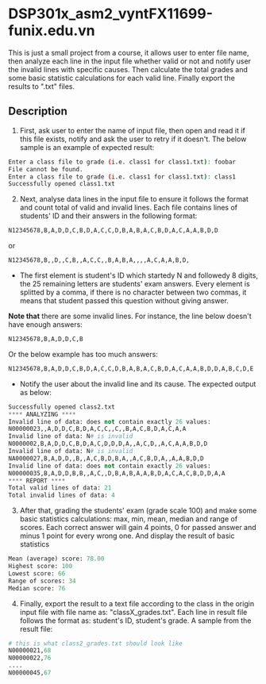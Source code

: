# DSP301x_asm2_vyntFX11699-funix.edu.vn
This is just a small project from a course, it allows user to enter file name, then analyze each line in the input file whether valid or not and notify user the invalid lines with specific causes. 
Then calculate the total grades and some basic statistic calculations for each valid line. Finally export the results to ".txt" files.

## Description
1. First, ask user to enter the name of input file, then open and read it if this file exists, notify and ask the user to retry if it doesn't. 
The below sample is an example of expected result:

```bash
Enter a class file to grade (i.e. class1 for class1.txt): foobar
File cannot be found.
Enter a class file to grade (i.e. class1 for class1.txt): class1
Successfully opened class1.txt
```

2. Next, analyse data lines in the input file to ensure it follows the format and count total of valid and invalid lines. Each file contains lines of students' ID and their answers in the following format:

```python
N12345678,B,A,D,D,C,B,D,A,C,C,D,B,A,B,A,C,B,D,A,C,A,A,B,D,D
```
or 

```python
N12345678,B,,D,,C,B,,A,C,C,,B,A,B,A,,,,A,C,A,A,B,D,
```
- The first element is student's ID which startedy N and followedy 8 digits, the 25 remaining letters are students' exam answers. Every element is splitted by a comma, if there is no character between two commas, it means that student passed this question without giving answer.

**Note that** there are some invalid lines. For instance, the line below doesn't have enough answers:

```python
N12345678,B,A,D,D,C,B
```
Or the below example has too much answers:

```python
N12345678,B,A,D,D,C,B,D,A,C,C,D,B,A,B,A,C,B,D,A,C,A,A,B,D,D,A,B,C,D,E
```
- Notify the user about the invalid line and its cause. The expected output as below:

```python
Successfully opened class2.txt
**** ANALYZING ****
Invalid line of data: does not contain exactly 26 values:
N00000023,,A,D,D,C,B,D,A,C,C,,C,,B,A,C,B,D,A,C,A,A
Invalid line of data: N# is invalid
N0000002,B,A,D,D,C,B,D,A,C,D,D,D,A,,A,C,D,,A,C,A,A,B,D,D
Invalid line of data: N# is invalid
NA0000027,B,A,D,D,,B,,A,C,B,D,B,A,,A,C,B,D,A,,A,A,B,D,D
Invalid line of data: does not contain exactly 26 values:
N00000035,B,A,D,D,B,B,,A,C,,D,B,A,B,A,A,B,D,A,C,A,C,B,D,D,A,A
**** REPORT ****
Total valid lines of data: 21
Total invalid lines of data: 4
```

3. After that, grading the students' exam (grade scale 100) and make some basic statistics calculations: max, min, mean, median and range of scores. Each correct answer will gain 4 points, 0 for passed answer and minus 1 point for every wrong one.
And display the result of basic statistics

```python
Mean (average) score: 78.00
Highest score: 100
Lowest score: 66
Range of scores: 34
Median score: 76
```

4. Finally, export the result to a text file according to the class in the origin input file with file name as: "classX_grades.txt". Each line in result file follows the format as: student's ID, student's grade.
A sample from the result file:

```python
# this is what class2_grades.txt should look like
N00000021,68
N00000022,76
....
N00000045,67
```
